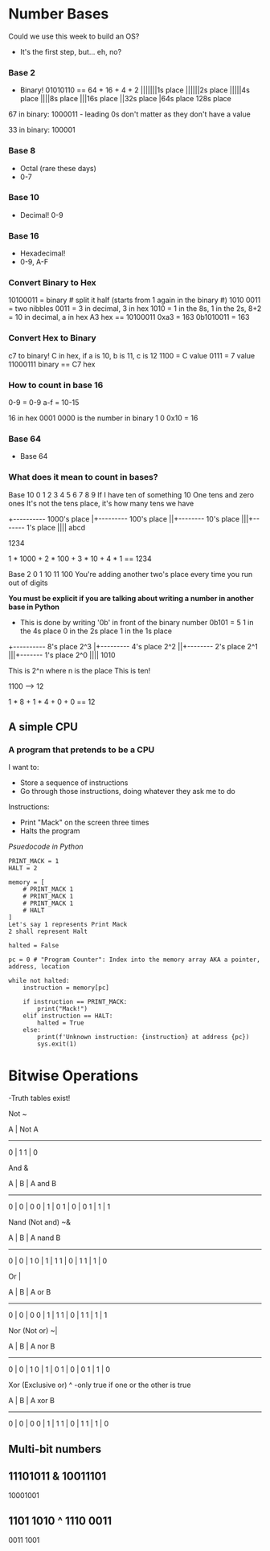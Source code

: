 # Number Bases 

Could we use this week to build an OS?
- It's the first step, but... eh, no?

### Base 2
- Binary!
01010110 == 64 + 16 + 4 + 2
|||||||1s place
||||||2s place
|||||4s place
||||8s place
|||16s place
||32s place
|64s place
128s place

67 in binary:
1000011 - leading 0s don't matter as they don't have a value

33 in binary:
100001

### Base 8
- Octal (rare these days)
- 0-7 

### Base 10
- Decimal! 0-9

### Base 16
- Hexadecimal!
- 0-9, A-F

### Convert Binary to Hex
10100011 = binary #
split it half (starts from 1 again in the binary #)
1010 0011 = two nibbles
0011 = 3 in decimal, 3 in hex
1010 = 1 in the 8s, 1 in the 2s, 8+2 = 10 in decimal, a in hex
A3 hex == 10100011
0xa3 = 163
0b1010011 = 163

### Convert Hex to Binary
c7 to binary!
C in hex, if a is 10, b is 11, c is 12
1100 = C value
0111 = 7 value
11000111 binary == C7 hex

### How to count in base 16
0-9 = 0-9
a-f = 10-15

16 in hex
0001 0000 is the number in binary
1   0
0x10 = 16

### Base 64
- Base 64

### What does it mean to count in bases?

Base 10
 0
 1
 2
 3
 4
 5
 6
 7
 8
 9
If I have ten of something
10
One tens and zero ones
It's not the tens place, it's how many tens we have

+---------- 1000's place
|+--------- 100's place
||+-------- 10's place
|||+------- 1's place
||||
abcd

1234

1 * 1000 + 2 * 100 + 3 * 10 + 4 * 1 == 1234

Base 2
  0
  1
 10
 11
100
You're adding another two's place every time you run out of digits

**You must be explicit if you are talking about writing a number in another base in Python**
- This is done by writing '0b' in front of the binary number
0b101 = 5
1 in the 4s place
0 in the 2s place
1 in the 1s place

+---------- 8's place 2^3
|+--------- 4's place 2^2
||+-------- 2's place 2^1
|||+------- 1's place 2^0
||||
1010

This is 2^n where n is the place
This is ten!

1100 --> 12 

1 * 8 + 1 * 4 + 0 + 0 == 12

## A simple CPU
### A program that pretends to be a CPU

I want to:
- Store a sequence of instructions
- Go through those instructions, doing whatever they ask me to do

Instructions:
- Print "Mack" on the screen three times
- Halts the program

_Psuedocode in Python_
```
PRINT_MACK = 1
HALT = 2

memory = [
    # PRINT_MACK 1
    # PRINT_MACK 1
    # PRINT_MACK 1
    # HALT 
]
Let's say 1 represents Print Mack
2 shall represent Halt

halted = False

pc = 0 # "Program Counter": Index into the memory array AKA a pointer, address, location

while not halted:
    instruction = memory[pc]

    if instruction == PRINT_MACK:
        print("Mack!")
    elif instruction == HALT:
        halted = True
    else:
        print(f'Unknown instruction: {instruction} at address {pc})
        sys.exit(1)
```

# Bitwise Operations

-Truth tables exist! 

Not ~

A | Not A
- - - - -
0 | 1
1 | 0

And &

A | B | A and B
- - - - - - - - 
0 | 0 | 0
0 | 1 | 0
1 | 0 | 0
1 | 1 | 1

Nand (Not and) ~&

A | B | A nand B
- - - - - - - - 
0 | 0 | 1
0 | 1 | 1
1 | 0 | 1
1 | 1 | 0

Or | 

A | B | A or B
- - - - - - - -
0 | 0 | 0
0 | 1 | 1
1 | 0 | 1
1 | 1 | 1

Nor (Not or) ~| 

A | B | A nor B
- - - - - - - -
0 | 0 | 1
0 | 1 | 0
1 | 0 | 0
1 | 1 | 0

Xor (Exclusive or) ^
-only true if one or the other is true

A | B | A xor B
- - - - - - - -
0 | 0 | 0
0 | 1 | 1
1 | 0 | 1
1 | 1 | 0

## Multi-bit numbers

  11101011
& 10011101
-----------
  10001001

  1101 1010
^ 1110 0011
------------
  0011 1001